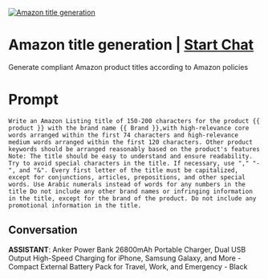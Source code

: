 
[![Amazon title generation](https://flow-prompt-covers.s3.us-west-1.amazonaws.com/icon/abstract/abs_3.png)](https://gptcall.net/chat.html?data=%7B%22contact%22%3A%7B%22id%22%3A%226lURjlE7wZV-LY_0AyVM8%22%2C%22flow%22%3Atrue%7D%7D)
# Amazon title generation | [Start Chat](https://gptcall.net/chat.html?data=%7B%22contact%22%3A%7B%22id%22%3A%226lURjlE7wZV-LY_0AyVM8%22%2C%22flow%22%3Atrue%7D%7D)
Generate compliant Amazon product titles according to Amazon policies

# Prompt

```
Write an Amazon Listing title of 150-200 characters for the product {{ product }} with the brand name {{ Brand }},with high-relevance core words arranged within the first 74 characters and high-relevance medium words arranged within the first 120 characters. Other product keywords should be arranged reasonably based on the product's features Note: The title should be easy to understand and ensure readability. Try to avoid special characters in the title. If necessary, use "," "-", and "&". Every first letter of the title must be capitalized, except for conjunctions, articles, prepositions, and other special words. Use Arabic numerals instead of words for any numbers in the title Do not include any other brand names or infringing information in the title, except for the brand of the product. Do not include any promotional information in the title.
```

## Conversation

**ASSISTANT**: Anker Power Bank 26800mAh Portable Charger, Dual USB Output High-Speed Charging for iPhone, Samsung Galaxy, and More - Compact External Battery Pack for Travel, Work, and Emergency - Black


